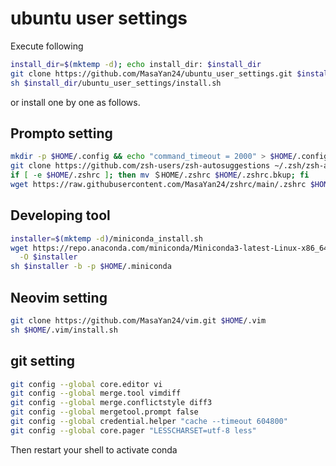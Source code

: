 # ubuntu user settings

Execute following
```sh
install_dir=$(mktemp -d); echo install_dir: $install_dir
git clone https://github.com/MasaYan24/ubuntu_user_settings.git $install_dir/ubuntu_user_settings/
sh $install_dir/ubuntu_user_settings/install.sh
```
or install one by one as follows.

## Prompto setting
```sh
mkdir -p $HOME/.config && echo "command_timeout = 2000" > $HOME/.config/starship.toml
git clone https://github.com/zsh-users/zsh-autosuggestions ~/.zsh/zsh-autosuggestions
if [ -e $HOME/.zshrc ]; then mv ＄HOME/.zshrc $HOME/.zshrc.bkup; fi
wget https://raw.githubusercontent.com/MasaYan24/zshrc/main/.zshrc $HOME/.zshrc
```

## Developing tool
```sh
installer=$(mktemp -d)/miniconda_install.sh
wget https://repo.anaconda.com/miniconda/Miniconda3-latest-Linux-x86_64.sh \
  -O $installer
sh $installer -b -p $HOME/.miniconda
```

## Neovim setting
```sh
git clone https://github.com/MasaYan24/vim.git $HOME/.vim
sh $HOME/.vim/install.sh
```

## git setting
```sh
git config --global core.editor vi
git config --global merge.tool vimdiff
git config --global merge.conflictstyle diff3
git config --global mergetool.prompt false
git config --global credential.helper "cache --timeout 604800"
git config --global core.pager "LESSCHARSET=utf-8 less"
```

Then restart your shell to activate conda
